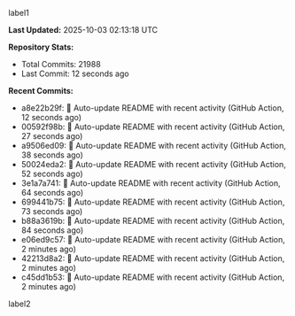 
label1 
<!-- ACTIVITY_START -->
**Last Updated:** 2025-10-03 02:13:18 UTC

**Repository Stats:**
- Total Commits: 21988
- Last Commit: 12 seconds ago

**Recent Commits:**
- a8e22b29f: 🤖 Auto-update README with recent activity (GitHub Action, 12 seconds ago)
- 00592f98b: 🤖 Auto-update README with recent activity (GitHub Action, 27 seconds ago)
- a9506ed09: 🤖 Auto-update README with recent activity (GitHub Action, 38 seconds ago)
- 50024eda2: 🤖 Auto-update README with recent activity (GitHub Action, 52 seconds ago)
- 3e1a7a741: 🤖 Auto-update README with recent activity (GitHub Action, 64 seconds ago)
- 699441b75: 🤖 Auto-update README with recent activity (GitHub Action, 73 seconds ago)
- b88a3619b: 🤖 Auto-update README with recent activity (GitHub Action, 84 seconds ago)
- e06ed9c57: 🤖 Auto-update README with recent activity (GitHub Action, 2 minutes ago)
- 42213d8a2: 🤖 Auto-update README with recent activity (GitHub Action, 2 minutes ago)
- c45dd1b53: 🤖 Auto-update README with recent activity (GitHub Action, 2 minutes ago)
<!-- ACTIVITY_END -->

label2
